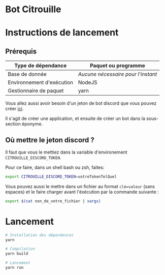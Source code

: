 # Bot Citrouille

# Instructions de lancement

## Prérequis

| Type de dépendance        | Paquet ou programme                |
| ------------------------- | ---------------------------------- |
| Base de donnée            | *Aucune nécessaire pour l'instant* |
| Environnement d'exécution | NodeJS                             |
| Gestionnaire de paquet    | yarn                               |

Vous allez aussi avoir besoin d'un jeton de bot discord que vous pouvez créer [ici](https://discord.com/developers/applications).

Il s'agit de créer une application, et ensuite de créer un bot dans la sous-section éponyme.

## Où mettre le jeton discord ?

Il faut que vous le mettiez dans la variable d'environement `CITROUILLE_DISCORD_TOKEN`.

Pour ce faire, dans un shell bash ou zsh, faites:
```sh
export CITROUILLE_DISCORD_TOKEN=votreTokenTelQuel
```

Vous pouvez aussi le mettre dans un fichier au format `clé=valeur` (sans espaces) et le faire charger avant l'éxécution par la commande suivante :

```sh
export $(cat non_de_votre_fichier | xargs)
```

# Lancement

```sh
# Installation des dépendences
yarn

# Compilation
yarn build

# Lancement
yarn run
```
